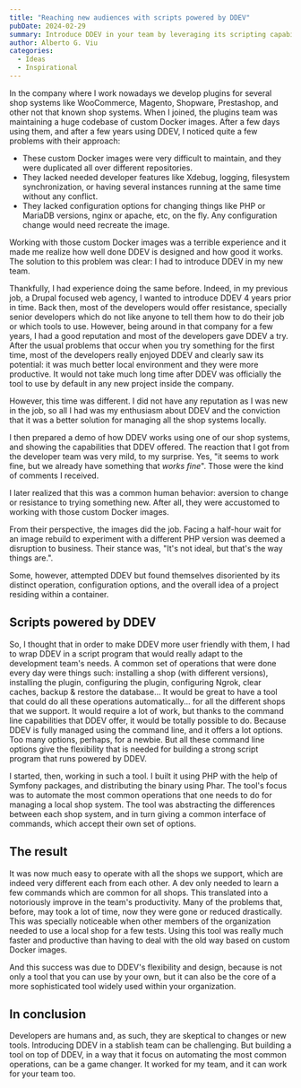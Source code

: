 ```yaml
---
title: "Reaching new audiences with scripts powered by DDEV"
pubDate: 2024-02-29
summary: Introduce DDEV in your team by leveraging its scripting capabilities.
author: Alberto G. Viu
categories:
  - Ideas
  - Inspirational
---
```

In the company where I work nowadays we develop plugins for several shop systems like WooCommerce, Magento, Shopware, Prestashop, and other not that known shop systems.
When I joined, the plugins team was maintaining a huge codebase of custom Docker images. After a few days using them, and after a few years using DDEV, I noticed quite a few
problems with their approach:

- These custom Docker images were very difficult to maintain, and they were duplicated all over different repositories.
- They lacked needed developer features like Xdebug, logging, filesystem synchronization, or having several instances running at the same time without any conflict.
- They lacked configuration options for changing things like PHP or MariaDB versions, nginx or apache, etc, on the fly. Any configuration change would need recreate the image.

Working with those custom Docker images was a terrible experience and it made me realize how well done DDEV is designed and how good it works. The solution to this problem was
clear: I had to introduce DDEV in my new team.

Thankfully, I had experience doing the same before. Indeed, in my previous job, a Drupal focused web agency, I wanted to introduce DDEV 4 years prior in time. Back then, most of the developers
would offer resistance, specially senior developers which do not like anyone to tell them how to do their job or which tools to use. However, being around in that company
for a few years, I had a good reputation and most of the developers gave DDEV a try. After the usual problems that occur when you try something for the first time, most
of the developers really enjoyed DDEV and clearly saw its potential: it was much better local environment and they were more productive. It would not take much long time after DDEV
was officially the tool to use by default in any new project inside the company.

However, this time was different. I did not have any reputation as I was new in the job, so all I had was my enthusiasm about DDEV and the conviction that it was a better solution
for managing all the shop systems locally.

I then prepared a demo of how DDEV works using one of our shop systems, and showing the capabilities that DDEV offered. The reaction that I got from the developer team was very mild,
to my surprise. Yes, "it seems to work fine, but we already have something that _works_ _fine_". Those were the kind of comments I received.

I later realized that this was a common human behavior: aversion to change or resistance to trying something new. After all, they were accustomed to working with those custom Docker images.

From their perspective, the images did the job. Facing a half-hour wait for an image rebuild to experiment with a different PHP version was deemed a disruption to business. Their stance was, "It's not ideal, but that's the way things are.".

Some, however, attempted DDEV but found themselves disoriented by its distinct operation, configuration options, and the overall idea of a project residing within a container.

## Scripts powered by DDEV

So, I thought that in order to make DDEV more user friendly with them, I had to wrap DDEV in a script program that would really adapt to the development team's needs. A common set
of operations that were done every day were things such: installing a shop (with different versions), installing the plugin, configuring the plugin, configuring Ngrok,
clear caches, backup & restore the database...
It would be great to have a tool that could do all these operations automatically... for all the different shops that we support. It would require a lot of work, but
thanks to the command line capabilities that DDEV offer, it would be totally possible to do. Because DDEV is fully managed using the command line, and it offers a lot options.
Too many options, perhaps, for a newbie. But all these command line options give the flexibility that is needed for building a strong script program that runs powered by DDEV.

I started, then, working in such a tool. I built it using PHP with the help of Symfony packages, and distributing the binary using Phar. The tool's focus was to automate
the most common operations that one needs to do for managing a local shop system. The tool was abstracting the differences between each shop system, and in turn giving
a common interface of commands, which accept their own set of options.

## The result

It was now much easy to operate with all the shops we support, which are indeed very different each from each other. A dev only needed to learn a few commands which are common
for all shops. This translated into a notoriously improve in the team's productivity. Many of the problems that, before, may took a lot of time, now they were gone or reduced
drastically. This was specially noticeable when other members of the organization needed to use a local shop for a few tests. Using this tool was really much faster
and productive than having to deal with the old way based on custom Docker images.

And this success was due to DDEV's flexibility and design, because is not only a tool that you can use by your own, but it can also be the core of a more sophisticated tool widely
used within your organization.

## In conclusion

Developers are humans and, as such, they are skeptical to changes or new tools. Introducing DDEV in a stablish team can be challenging. But building a tool on top of DDEV, in a way that
it focus on automating the most common operations, can be a game changer. It worked for my team, and it can work for your team too.
